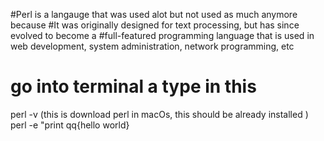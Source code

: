 #Perl is a langauge that was used alot but not used as much anymore because 
#It was originally designed for text processing, but has since evolved to become a 
#full-featured programming language that is used in web development, system administration, network programming, etc
# go into terminal a type in this

perl -v (this is download perl in macOs, this should be already installed )
perl -e "print qq{hello world}
